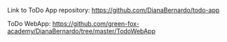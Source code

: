 Link to ToDo App repository: https://github.com/DianaBernardo/todo-app

ToDo WebApp: https://github.com/green-fox-academy/DianaBernardo/tree/master/TodoWebApp
